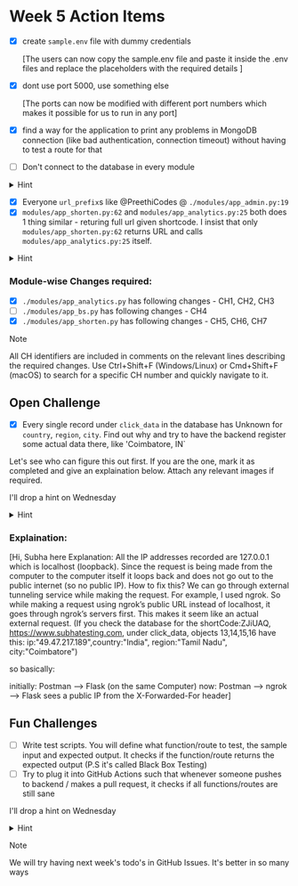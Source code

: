 # Week 5 Action Items
- [X] create `sample.env` file with dummy credentials
  
  [The users can now copy the sample.env file and paste it inside the .env files and replace the placeholders with the required details ]
- [X] dont use port 5000, use something else
      
  [The ports can now be modified with different port numbers which makes it possible for us to run in any port]
- [X] find a way for the application to print any problems in MongoDB connection (like bad authentication, connection timeout) without having to test a route for that
- [ ] Don't connect to the database in every module 
<details>
  <summary>Hint</summary>

  Have a separate class that connects for you and returns the `db` object or the `collections` object to where ever you import (that class) and use it
</details>

- [X] Everyone `url_prefix`s like @PreethiCodes @ `./modules/app_admin.py:19`
- [X] `modules/app_shorten.py:62` and `modules/app_analytics.py:25` both does 1 thing similar - returing full url given shortcode. I insist that only `modules/app_shorten.py:62` returns URL and calls `modules/app_analytics.py:25` itself. 
<details>
  <summary>Hint</summary>

  Use internal API Calls
</details>

### Module-wise Changes required:

- [X] `./modules/app_analytics.py` has following changes - CH1, CH2, CH3
- [ ] `./modules/app_bs.py` has following changes - CH4
- [X] `./modules/app_shorten.py` has following changes - CH5, CH6, CH7

> [!NOTE]
> All CH identifiers are included in comments on the relevant lines describing the required changes.
> Use Ctrl+Shift+F (Windows/Linux) or Cmd+Shift+F (macOS) to search for a specific CH number and quickly navigate to it.

**Open Challenge**
---
- [X] Every single record under `click_data` in the database has Unknown for `country`, `region`, `city`. Find out why and try to have the backend register some actual data there, like 'Coimbatore, IN`

Let's see who can figure this out first. If you are the one, mark it as completed and give an explaination below. Attach any relevant images if required. 


I'll drop a hint on Wednesday

<details>
  <summary>Hint</summary>

  Wait till Wednesday :))
</details>

### Explaination: 
[Hi, Subha here
Explanation: All the IP addresses recorded are 127.0.0.1 which is localhost (loopback). Since the request is being made from the computer to the computer itself it loops back and does not go out to the public internet (so no public IP).
How to fix this? We can go through external tunneling service while making the request. For example, I used ngrok. So while making a request using ngrok’s public URL instead of localhost, it goes through ngrok’s servers first. This makes it seem like an actual external request. (If you check the database for the shortCode:ZJiUAQ, https://www.subhatesting.com, under click_data, objects 13,14,15,16 have this: ip:"49.47.217.189",country:"India", region:"Tamil Nadu", city:"Coimbatore")

so basically:

initially: Postman --> Flask (on the same Computer)
now: Postman --> ngrok --> Flask sees a public IP from the X-Forwarded-For header]


**Fun Challenges**
---
- [ ] Write test scripts. You will define what function/route to test, the sample input and expected output. It checks if the function/route returns the expected output (P.S it's called Black Box Testing)
- [ ] Try to plug it into GitHub Actions such that whenever someone pushes to backend / makes a pull request, it checks if all functions/routes are still sane

I'll drop a hint on Wednesday

<details>
  <summary>Hint</summary>

  Wait till Wednesday :))
</details>

> [!NOTE]
> We will try having next week's todo's in GitHub Issues. It's better in so many ways
